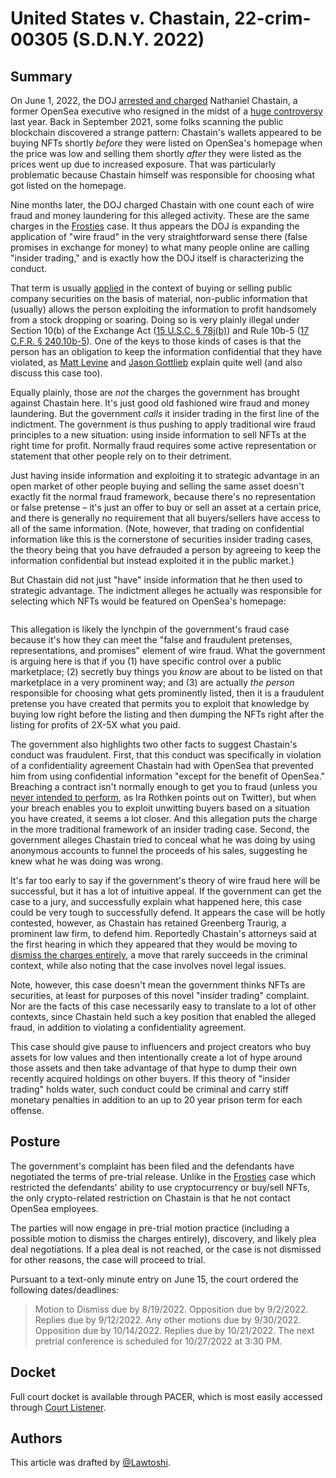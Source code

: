 # United States v. Chastain, 22-crim-00305 (S.D.N.Y. 2022)

## Summary <a href="#summary" id="summary"></a>

On June 1, 2022, the DOJ [arrested and charged](https://www.justice.gov/usao-sdny/pr/former-employee-nft-marketplace-charged-first-ever-digital-asset-insider-trading-scheme) Nathaniel Chastain, a former OpenSea executive who resigned in the midst of a [huge controversy](https://blockworks.co/openseas-nate-chastain-calls-it-quits-after-insider-trading-allegations/) last year. Back in September 2021, some folks scanning the public blockchain discovered a strange pattern: Chastain's wallets appeared to be buying NFTs shortly _before_ they were listed on OpenSea's homepage when the price was low and selling them shortly _after_ they were listed as the prices went up due to increased exposure. That was particularly problematic because Chastain himself was responsible for choosing what got listed on the homepage.

Nine months later, the DOJ charged Chastain with one count each of wire fraud and money laundering for this alleged activity. These are the same charges in the [Frosties](https://www.thecod3x.com/united-states-v-nguyen/) case. It thus appears the DOJ is expanding the application of "wire fraud" in the very straightforward sense there (false promises in exchange for money) to what many people online are calling "insider trading," and is exactly how the DOJ itself is characterizing the conduct.

That term is usually [applied](https://www.investor.gov/introduction-investing/investing-basics/glossary/insider-trading) in the context of buying or selling public company securities on the basis of material, non-public information that (usually) allows the person exploiting the information to profit handsomely from a stock dropping or soaring. Doing so is very plainly illegal under Section 10(b) of the Exchange Act ([15 U.S.C. § 78j(b)](https://www.law.cornell.edu/uscode/text/15/78j)) and Rule 10b-5 ([17 C.F.R. § 240.10b-5](https://www.law.cornell.edu/cfr/text/17/240.10b-5)). One of the keys to those kinds of cases is that the person has an obligation to keep the information confidential that they have violated, as [Matt Levine](https://www.bloomberg.com/opinion/articles/2022-06-02/don-t-insider-trade-nfts) and [Jason Gottlieb](https://podcasts.apple.com/us/podcast/unchained/id1123922160?i=1000565090378) explain quite well (and also discuss this case too).

Equally plainly, those are _not_ the charges the government has brought against Chastain here. It's just good old fashioned wire fraud and money laundering. But the government _calls_ it insider trading in the first line of the indictment. The government is thus pushing to apply traditional wire fraud principles to a new situation: using inside information to sell NFTs at the right time for profit. Normally fraud requires some active representation or statement that other people rely on to their detriment.

Just having inside information and exploiting it to strategic advantage in an open market of other people buying and selling the same asset doesn't exactly fit the normal fraud framework, because there's no representation or false pretense – it's just an offer to buy or sell an asset at a certain price, and there is generally no requirement that all buyers/sellers have access to all of the same information. (Note, however, that trading on confidential information like this is the cornerstone of securities insider trading cases, the theory being that you have defrauded a person by agreeing to keep the information confidential but instead exploited it in the public market.)

But Chastain did not just "have" inside information that he then used to strategic advantage. The indictment alleges he actually was responsible for selecting which NFTs would be featured on OpenSea's homepage:

<figure><img src="../../.gitbook/assets/image (7).png" alt=""><figcaption></figcaption></figure>

This allegation is likely the lynchpin of the government's fraud case because it's how they can meet the "false and fraudulent pretenses, representations, and promises" element of wire fraud. What the government is arguing here is that if you (1) have specific control over a public marketplace; (2) secretly buy things you _know_ are about to be listed on that marketplace in a very prominent way; and (3) are actually _the person_ responsible for choosing what gets prominently listed, then it is a fraudulent pretense you have created that permits you to exploit that knowledge by buying low right before the listing and then dumping the NFTs right after the listing for profits of 2X-5X what you paid.

The government also highlights two other facts to suggest Chastain's conduct was fraudulent. First, that this conduct was specifically in violation of a confidentiality agreement Chastain had with OpenSea that prevented him from using confidential information "except for the benefit of OpenSea." Breaching a contract isn't normally enough to get you to fraud (unless you [never intended to perform](https://twitter.com/rothken/status/1532754089934655488?s=20\&t=MOhr-36jQeFCfAaVnpyX4Q), as Ira Rothken points out on Twitter), but when your breach enables you to exploit unwitting buyers based on a situation you have created, it seems a lot closer. And this allegation puts the charge in the more traditional framework of an insider trading case. Second, the government alleges Chastain tried to conceal what he was doing by using anonymous accounts to funnel the proceeds of his sales, suggesting he knew what he was doing was wrong.

It's far too early to say if the government's theory of wire fraud here will be successful, but it has a lot of intuitive appeal. If the government can get the case to a jury, and successfully explain what happened here, this case could be very tough to successfully defend.  It appears the case will be hotly contested, however, as Chastain has retained Greenberg Traurig, a prominent law firm, to defend him. Reportedly Chastain's attorneys said at the first hearing in which they appeared that they would be moving to [dismiss the charges entirely](https://www.law360.com/articles/1503332/greenberg-team-set-to-attack-feds-nft-insider-trading-case), a move that rarely succeeds in the criminal context, while also noting that the case involves novel legal issues.

Note, however, this case doesn't mean the government thinks NFTs are securities, at least for purposes of this novel "insider trading" complaint. Nor are the facts of this case necessarily easy to translate to a lot of other contexts, since Chastain held such a key position that enabled the alleged fraud, in addition to violating a confidentiality agreement.

This case should give pause to influencers and project creators who buy assets for low values and then intentionally create a lot of hype around those assets and then take advantage of that hype to dump their own recently acquired holdings on other buyers. If this theory of "insider trading" holds water, such conduct could be criminal and carry stiff monetary penalties in addition to an up to 20 year prison term for each offense.

## Posture <a href="#posture" id="posture"></a>

The government's complaint has been filed and the defendants have negotiated the terms of pre-trial release. Unlike in the [Frosties](https://www.thecod3x.com/united-states-v-nguyen/) case which restricted the defendants' ability to use cryptocurrency or buy/sell NFTs, the only crypto-related restriction on Chastain is that he not contact OpenSea employees.

The parties will now engage in pre-trial motion practice (including a possible motion to dismiss the charges entirely), discovery, and likely plea deal negotiations. If a plea deal is not reached, or the case is not dismissed for other reasons, the case will proceed to trial.

Pursuant to a text-only minute entry on June 15, the court ordered the following dates/deadlines:

> Motion to Dismiss due by 8/19/2022. Opposition due by 9/2/2022. Replies due by 9/12/2022. Any other motions due by 9/30/2022. Opposition due by 10/14/2022. Replies due by 10/21/2022. The next pretrial conference is scheduled for 10/27/2022 at 3:30 PM.

## Docket <a href="#docket" id="docket"></a>

Full court docket is available through PACER, which is most easily accessed through [Court Listener](https://www.courtlistener.com/docket/63352608/united-states-v-chastain/).

## Authors

This article was drafted by [@Lawtoshi](https://twitter.com/lawtoshi).&#x20;


